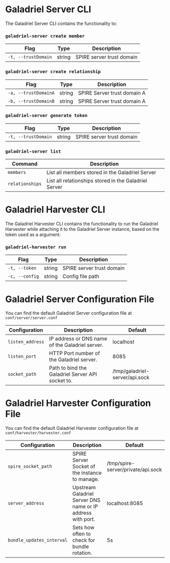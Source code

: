 # Galadriel Server CLI
The Galadriel Server CLI contains the functionality to:
### `galadriel-server create member`
| Flag | Type | Description |
|--|--|--|
| `-t, --trustDomain`| string | SPIRE server trust domain |


### `galadriel-server create relationship`
| Flag | Type | Description |
|--|--|--|
| `-a, --trustDomainA` | string | SPIRE Server trust domain A |
| `-b, --trustDomainB` | string | SPIRE Server trust domain A |


### `galadriel-server generate token`
| Flag| Type | Description |
|--|--|--|
| `-t, --trustDomain` | string | SPIRE server trust domain |


### `galadriel-server list`
| Command | Description |
|--|--|
| `members` | List all members stored in the Galadriel Server |
| `relationships` | List all relationships stored in the Galadriel Server |

# Galadriel Harvester CLI
The Galadriel Harvester CLI contains the functionality to run the Galadriel Harvester while attaching it to the Galadriel Server instance, based on the token used as a argument:

### `galadriel-harvester run`
| Flag | Type | Description |
|--|--|--|
| `-t, --token` | string | SPIRE server trust domain |
| `-c, --config` | string | Config file path |

# Galadriel Server Configuration File
You can find the default Galadriel Server configuration file at `conf/server/server.conf`

| Configuration | Description | Default |
|--|--|--|
| `listen_address` | IP address or DNS name of the Galadriel server. | localhost |
| `listen_port` | HTTP Port number of the Galadriel server. | 8085 |
| `socket_path` | Path to bind the Galadriel Server API socket to. | /tmp/galadriel-server/api.sock |

# Galadriel Harvester Configuration File
You can find the default Galadriel Harvester configuration file at `conf/harvester/harvester.conf`

| Configuration | Description | Default
|--|--|--|
| `spire_socket_path` | SPIRE Server Socket of the instance to manage. | /tmp/spire-server/private/api.sock |
| `server_address` | Upstream Galadriel Server DNS name or IP address with port. | localhost:8085 |
| `bundle_updates_interval` | Sets how often to check for bundle rotation. | 5s |